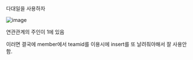 다대일을 사용하자

![image](https://user-images.githubusercontent.com/108928206/192146334-8102e804-afa8-417f-970b-d4ac8fe9e08a.png)

연관관계의 주인이 1에 있음

이러면 결국에 member에서 teamid를 이용시에 insert를 또 날려줘야해서 잘 사용안함.
